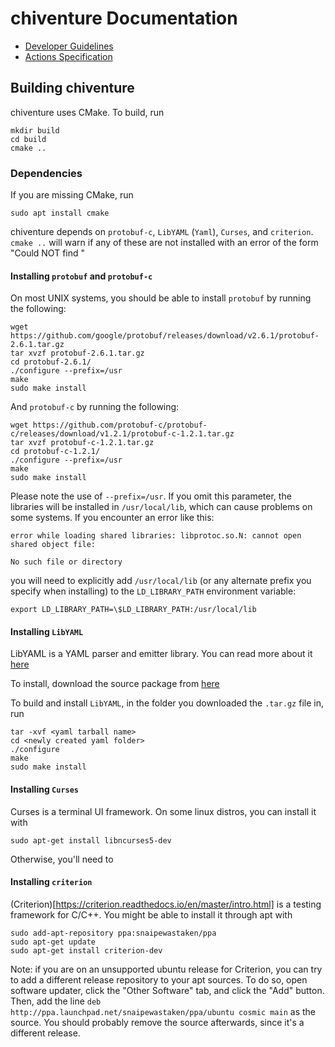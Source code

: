 # chiventure Documentation

* [Developer Guidelines](developer.md)
* [Actions Specification](actions.md)

## Building chiventure

chiventure uses CMake. To build, run
```
mkdir build
cd build
cmake ..
```

### Dependencies

If you are missing CMake, run 
```
sudo apt install cmake
```

chiventure depends on `protobuf-c`, `LibYAML` (`Yaml`), `Curses`, and `criterion`. `cmake ..` will warn if any of these are not installed with an error of the form "Could NOT find <library>"

#### Installing `protobuf` and `protobuf-c`

On most UNIX systems, you should be able to install `protobuf` by running the following:
```
wget https://github.com/google/protobuf/releases/download/v2.6.1/protobuf-2.6.1.tar.gz
tar xvzf protobuf-2.6.1.tar.gz
cd protobuf-2.6.1/
./configure --prefix=/usr
make
sudo make install
```

And `protobuf-c` by running the following:
```
wget https://github.com/protobuf-c/protobuf-c/releases/download/v1.2.1/protobuf-c-1.2.1.tar.gz
tar xvzf protobuf-c-1.2.1.tar.gz
cd protobuf-c-1.2.1/
./configure --prefix=/usr
make
sudo make install
```

Please note the use of `--prefix=/usr`. If you omit this parameter, the libraries will be installed in `/usr/local/lib`, which can cause problems on some systems. If you encounter an error like this:
```
error while loading shared libraries: libprotoc.so.N: cannot open shared object file:
                                                                       No such file or directory
```

you will need to explicitly add `/usr/local/lib` (or any alternate prefix you specify when installing) to the `LD_LIBRARY_PATH` environment variable:
```
export LD_LIBRARY_PATH=\$LD_LIBRARY_PATH:/usr/local/lib
```

#### Installing `LibYAML` 

LibYAML is a YAML parser and emitter library. You can read more about it [here](https://pyyaml.org/wiki/LibYAML)

To install, download the source package from [here](http://pyyaml.org/download/libyaml/yaml-0.2.2.tar.gz)

To build and install `LibYAML`, in the folder you downloaded the `.tar.gz` file in, run
```
tar -xvf <yaml tarball name>
cd <newly created yaml folder>
./configure
make
sudo make install
```

#### Installing `Curses`

Curses is a terminal UI framework. On some linux distros, you can install it with
```
sudo apt-get install libncurses5-dev
```

Otherwise, you'll need to 

#### Installing `criterion`

(Criterion)[https://criterion.readthedocs.io/en/master/intro.html] is a testing framework for C/C++. You might be able to install it through apt with
```
sudo add-apt-repository ppa:snaipewastaken/ppa
sudo apt-get update
sudo apt-get install criterion-dev
```

Note: if you are on an unsupported ubuntu release for Criterion, you can try to add a different release repository to your apt sources. To do so, open software updater, click the "Other Software" tab, and click the "Add" button. Then, add the line `deb http://ppa.launchpad.net/snaipewastaken/ppa/ubuntu cosmic main` as the source. You should probably remove the source afterwards, since it's a different release.